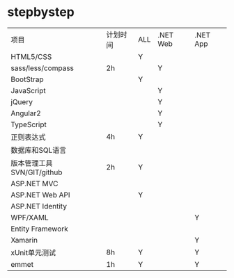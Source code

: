 # stepbystep

<table>
    <tr>
        <td>项目</td>
        <td>计划时间</td>
        <td>ALL</td>
        <td>.NET Web</td>
        <td>.NET App</td>
    </tr>
    <tr>
        <td>HTML5/CSS</td>
        <td> </td>
        <td>Y</td>
        <td> </td>
        <td> </td>
    </tr>
    <tr>
        <td>sass/less/compass</td>
        <td>2h</td>
        <td></td>
        <td>Y</td>
        <td> </td>
    </tr>
    <tr>
        <td>BootStrap</td>
        <td> </td>
        <td>Y</td>
        <td> </td>
        <td> </td>
    </tr>
    <tr>
        <td>JavaScript</td>
        <td> </td>
        <td> </td>
        <td>Y</td>
        <td> </td>
    </tr>
    <tr>
        <td>jQuery</td>
        <td> </td>
        <td> </td>
        <td>Y</td>
        <td> </td>
    </tr>
    <tr>
        <td>Angular2</td>
        <td> </td>
        <td> </td>
        <td>Y</td>
        <td> </td>
    </tr>
    <tr>
        <td>TypeScript</td>
        <td> </td>
        <td> </td>
        <td>Y</td>
        <td> </td>
    </tr>
    <tr>
        <td>正则表达式</td>
        <td>4h</td>
        <td>Y</td>
        <td> </td>
        <td> </td>
    </tr>
    <tr>
        <td>数据库和SQL语言</td>
        <td> </td>
        <td> </td>
        <td> </td>
        <td> </td>
    </tr>
    <tr>
        <td>版本管理工具SVN/GIT/github</td>
        <td>2h</td>
        <td>Y</td>
        <td> </td>
        <td> </td>
    </tr>
    <tr>
        <td>ASP.NET MVC</td>
        <td> </td>
        <td> </td>
        <td> </td>
        <td> </td>
    </tr>
    <tr>
        <td>ASP.NET Web API</td>
        <td> </td>
        <td>Y</td>
        <td> </td>
        <td> </td>
    </tr>
    <tr>
        <td>ASP.NET Identity</td>
        <td> </td>
        <td> </td>
        <td> </td>
        <td> </td>
    </tr>
    <tr>
        <td>WPF/XAML</td>
        <td> </td>
        <td> </td>
        <td> </td>
        <td>Y</td>
    </tr>
    <tr>
        <td>Entity Framework</td>
        <td> </td>
        <td> </td>
        <td> </td>
        <td> </td>
    </tr>
    <tr>
        <td>Xamarin</td>
        <td> </td>
        <td> </td>
        <td> </td>
        <td>Y</td>
    </tr>
    <tr>
        <td>xUnit单元测试</td>
        <td>8h</td>
        <td>Y</td>
        <td> </td>
        <td>Y</td>
    </tr>
    <tr>
        <td>emmet</td>
        <td>1h</td>
        <td>Y</td>
        <td> </td>
        <td>Y</td>
    </tr>
</table>
